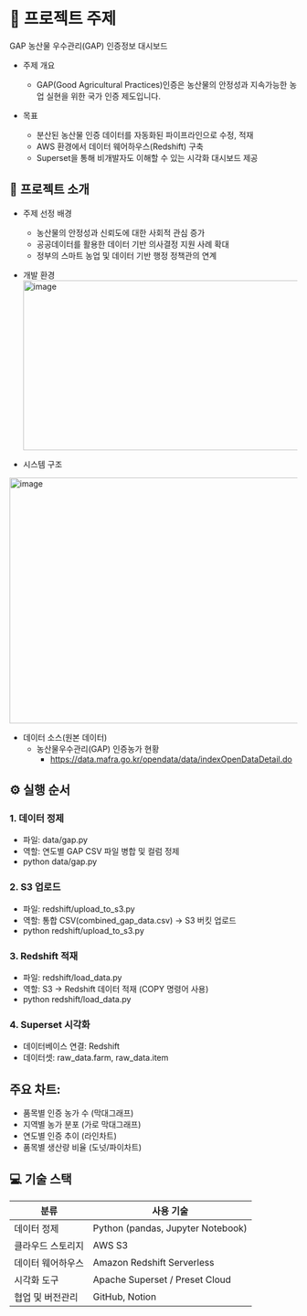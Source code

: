 # 🌾 프로젝트 주제
GAP 농산물 우수관리(GAP) 인증정보 대시보드
- 주제 개요
   - GAP(Good Agricultural Practices)인증은 농산물의 안정성과 지속가능한 농업 실현을 위한 국가 인증 제도입니다.

- 목표
   - 분산된 농산물 인증 데이터를 자동화된 파이프라인으로 수정, 적재
   - AWS 환경에서 데이터 웨어하우스(Redshift) 구축
   - Superset을 통해 비개발자도 이해할 수 있는 시각화 대시보드 제공

## 🎯 프로젝트 소개
- 주제 선정 배경
   - 농산물의 안정성과 신뢰도에 대한 사회적 관심 증가
   - 공공데이터를 활용한 데이터 기반 의사결정 지원 사례 확대
   - 정부의 스마트 농업 및 데이터 기반 행정 정책관의 연계

- 개발 환경
<img width="697" height="297" alt="image" src="https://github.com/user-attachments/assets/94319319-0fcf-44ee-9269-81d13f3b25c6" /></br>

- 시스템 구조</br>
<img width="775" height="430" alt="image" src="https://github.com/user-attachments/assets/7e46079e-f708-45ee-a82d-620064079f79" />

- 데이터 소스(원본 데이터)
   - 농산물우수관리(GAP) 인증농가 현황
      - https://data.mafra.go.kr/opendata/data/indexOpenDataDetail.do

## ⚙️ 실행 순서
### 1. 데이터 정제
- 파일: data/gap.py
- 역할: 연도별 GAP CSV 파일 병합 및 컬럼 정제
- python data/gap.py

### 2. S3 업로드
- 파일: redshift/upload_to_s3.py
- 역할: 통합 CSV(combined_gap_data.csv) → S3 버킷 업로드
- python redshift/upload_to_s3.py

### 3. Redshift 적재
- 파일: redshift/load_data.py
- 역할: S3 → Redshift 데이터 적재 (COPY 명령어 사용)
- python redshift/load_data.py

### 4. Superset 시각화
- 데이터베이스 연결: Redshift
- 데이터셋: raw_data.farm, raw_data.item

## 주요 차트:
- 품목별 인증 농가 수 (막대그래프)
- 지역별 농가 분포 (가로 막대그래프)
- 연도별 인증 추이 (라인차트)
- 품목별 생산량 비율 (도넛/파이차트)

## 💻 기술 스택
   | 분류 | 사용 기술 |
   |------|------------|
   | 데이터 정제 | Python (pandas, Jupyter Notebook) |
   | 클라우드 스토리지 | AWS S3 |
   | 데이터 웨어하우스 | Amazon Redshift Serverless |
   | 시각화 도구 | Apache Superset / Preset Cloud |
   | 협업 및 버전관리 | GitHub, Notion |

